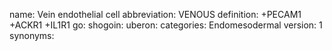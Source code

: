 name: Vein endothelial cell
abbreviation: VENOUS
definition: +PECAM1 +ACKR1 +IL1R1
go:
shogoin: 
uberon:
categories: Endomesodermal
version: 1
synonyms:
